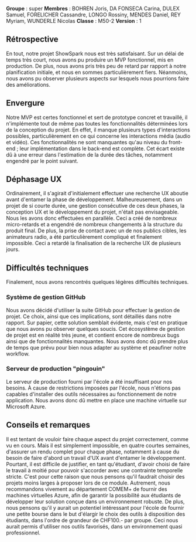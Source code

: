 **Groupe** : super
**Membres** : BOHREN Joris, DA FONSECA Carina, DULEX Samuel, FORELICHER Cassandre, LONGO Rossiny, MENDES Daniel, REY Myriam, WUNDERLE Nicolas
**Classe** : M50-2
**Version** : 1
## Rétrospective
En tout, notre projet ShowSpark nous est très satisfaisant. Sur un délai de temps très court, nous avons pu produire un MVP fonctionnel, mis en production. De plus, nous avons pris très peu de retard par rapport à notre planification initiale, et nous en sommes particulièrement fiers. 
Néanmoins, nous avons pu observer plusieurs aspects sur lesquels nous pourrions faire des améliorations. 
## Envergure
Notre MVP est certes fonctionnel et sert de prototype concret et travaillé, il n'implémente tout de même pas toutes les fonctionnalités déterminées lors de la conception du projet. En effet, il manque plusieurs types d'interactions possibles, particulièrement en ce qui concerne les interactions média (audio et vidéo). Ces fonctionnalités ne sont manquantes qu'au niveau du front-end ; leur implémentation dans le back-end est complète. 
Cet écart existe dû à une erreur dans l'estimation de la durée des tâches, notamment engendré par le point suivant. 
## Déphasage UX
Ordinairement, il s'agirait d'initialement effectuer une recherche UX aboutie avant d'entamer la phase de développement. Malheureusement, dans un projet de si courte durée, une gestion consécutive de ces deux phases, la conception UX et le développement du projet, n'était pas envisageable. Nous les avons donc effectuées en parallèle. 
Ceci a créé de nombreux micro-retards et a engendré de nombreux changements à la structure du produit final. De plus, la prise de contact avec un de nos publics cibles, les animateurs radio, a été particulièrement compliqué et finalement impossible. Ceci a retardé la finalisation de la recherche UX de plusieurs jours. 
## Difficultés techniques
Finalement, nous avons rencontrés quelques légères difficultés techniques. 
### Système de gestion GitHub
Nous avons décidé d'utiliser la suite GitHub pour effectuer la gestion de projet. Ce choix, ainsi que ces implications, sont détaillés dans notre rapport. 
Sur papier, cette solution semblait évidente, mais c'est en pratique que nous avons pu observer quelques soucis. Cet écosystème de gestion de projet est en réalité très jeune, et contient encore de nombreux bugs ainsi que de fonctionnalités manquantes. Nous avons donc dû prendre plus de temps que prévu pour bien nous adapter au système et peaufiner notre workflow. 
### Serveur de production "pingouin"
Le serveur de production fourni par l'école a été insuffisant pour nos besoins. À cause de restrictions imposées par l'école, nous n'étions pas capables d'installer des outils nécessaires au fonctionnement de notre application. Nous avons donc dû mettre en place une machine virtuelle sur Microsoft Azure. 
## Conseils et remarques
Il est tentant de vouloir faire chaque aspect du projet correctement, comme vu en cours. Mais il est simplement impossible, en quatre courtes semaines, d'assurer un rendu complet pour chaque phase, notamment à cause du besoin de faire d'abord un travail d'UX avant d'entamer le développement. Pourtant, il est difficile de justifier, en tant qu'étudiant, d'avoir choisi de faire le travail à moitié pour pouvoir s'accorder avec une contrainte temporelle stricte. C'est pour cette raison que nous pensons qu'il faudrait choisir des projets moins larges à proposer lors de ce module. 
Autrement, nous recommandons vivement au département COMEM+ de fournir des machines virtuelles Azure, afin de garantir la possibilité aux étudiants de développer leur solution conçue dans un environnement robuste. 
De plus, nous pensons qu'il y aurait un potentiel intéressant pour l'école de fournir une petite bourse dans le but d'élargir le choix des outils à disposition des étudiants, dans l'ordre de grandeur de CHF100.- par groupe. Ceci nous aurait permis d'utiliser nos outils favorisés, dans un environnement quasi professionnel. 